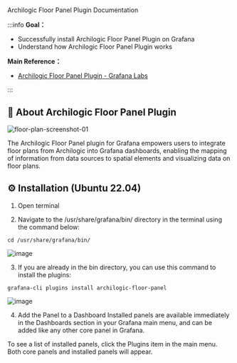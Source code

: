 # 
Archilogic Floor Panel Plugin Documentation


:::info
**Goal：**
* Successfully install Archilogic Floor Panel Plugin on Grafana
* Understand how Archilogic Floor Panel Plugin works

**Main Reference：**

* [Archilogic Floor Panel Plugin - Grafana Labs](https://grafana.com/grafana/plugins/archilogic-floor-panel/?tab=relatedcontent)

:::

## :rocket: About Archilogic Floor Panel Plugin

![floor-plan-screenshot-01](https://github.com/NTUST-BMW-Lab/internship/assets/87703952/3542e3c8-2798-49db-a712-ba3433293db9)

The Archilogic Floor Panel plugin for Grafana empowers users to integrate floor plans from Archilogic into Grafana dashboards, enabling the mapping of information from data sources to spatial elements and visualizing data on floor plans.

## :gear: Installation (Ubuntu 22.04)
1. Open terminal

2. Navigate to the /usr/share/grafana/bin/ directory in the terminal using the command below:
```
cd /usr/share/grafana/bin/
```
![image](https://github.com/NTUST-BMW-Lab/internship/assets/87703952/7a64c03f-83fc-401a-b71b-1155e2406bc8)

3. If you are already in the bin directory, you can use this command to install the plugins:
```
grafana-cli plugins install archilogic-floor-panel
```
![image](https://github.com/NTUST-BMW-Lab/internship/assets/87703952/d27b19a3-4a68-4ddc-b832-37bf69bcf99c)

4. Add the Panel to a Dashboard
Installed panels are available immediately in the Dashboards section in your Grafana main menu, and can be added like any other core panel in Grafana.

To see a list of installed panels, click the Plugins item in the main menu. Both core panels and installed panels will appear.
